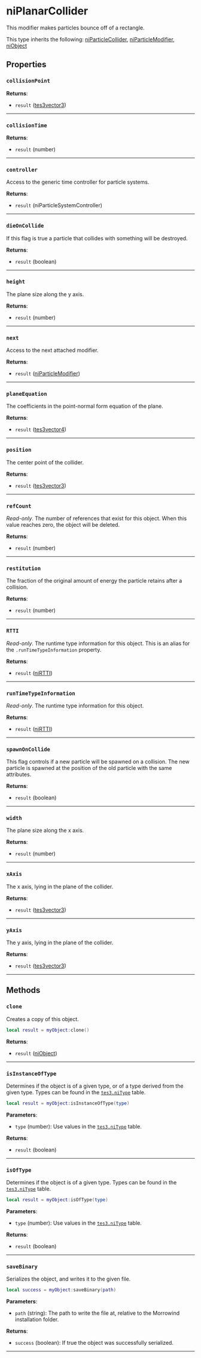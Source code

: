 <!---
	This file is autogenerated. Do not edit this file manually. Your changes will be ignored.
	More information: https://github.com/MWSE/MWSE/tree/master/docs
-->

# niPlanarCollider

This modifier makes particles bounce off of a rectangle.

This type inherits the following: [niParticleCollider](../../types/niParticleCollider), [niParticleModifier](../../types/niParticleModifier), [niObject](../../types/niObject)
## Properties

### `collisionPoint`



**Returns**:

* `result` ([tes3vector3](../../types/tes3vector3))

***

### `collisionTime`



**Returns**:

* `result` (number)

***

### `controller`

Access to the generic time controller for particle systems.

**Returns**:

* `result` (niParticleSystemController)

***

### `dieOnCollide`

If this flag is true a particle that collides with something will be destroyed.

**Returns**:

* `result` (boolean)

***

### `height`

The plane size along the y axis.

**Returns**:

* `result` (number)

***

### `next`

Access to the next attached modifier.

**Returns**:

* `result` ([niParticleModifier](../../types/niParticleModifier))

***

### `planeEquation`

The coefficients in the point-normal form equation of the plane.

**Returns**:

* `result` ([tes3vector4](../../types/tes3vector4))

***

### `position`

The center point of the collider.

**Returns**:

* `result` ([tes3vector3](../../types/tes3vector3))

***

### `refCount`

*Read-only*. The number of references that exist for this object. When this value reaches zero, the object will be deleted.

**Returns**:

* `result` (number)

***

### `restitution`

The fraction of the original amount of energy the particle retains after a collision.

**Returns**:

* `result` (number)

***

### `RTTI`

*Read-only*. The runtime type information for this object. This is an alias for the `.runTimeTypeInformation` property.

**Returns**:

* `result` ([niRTTI](../../types/niRTTI))

***

### `runTimeTypeInformation`

*Read-only*. The runtime type information for this object.

**Returns**:

* `result` ([niRTTI](../../types/niRTTI))

***

### `spawnOnCollide`

This flag controls if a new particle will be spawned on a collision. The new particle is spawned at the position of the old particle with the same attributes.

**Returns**:

* `result` (boolean)

***

### `width`

The plane size along the x axis.

**Returns**:

* `result` (number)

***

### `xAxis`

The x axis, lying in the plane of the collider.

**Returns**:

* `result` ([tes3vector3](../../types/tes3vector3))

***

### `yAxis`

The y axis, lying in the plane of the collider.

**Returns**:

* `result` ([tes3vector3](../../types/tes3vector3))

***

## Methods

### `clone`

Creates a copy of this object.

```lua
local result = myObject:clone()
```

**Returns**:

* `result` ([niObject](../../types/niObject))

***

### `isInstanceOfType`

Determines if the object is of a given type, or of a type derived from the given type. Types can be found in the [`tes3.niType`](https://mwse.github.io/MWSE/references/niTypes/) table.

```lua
local result = myObject:isInstanceOfType(type)
```

**Parameters**:

* `type` (number): Use values in the [`tes3.niType`](https://mwse.github.io/MWSE/references/niTypes/) table.

**Returns**:

* `result` (boolean)

***

### `isOfType`

Determines if the object is of a given type. Types can be found in the [`tes3.niType`](https://mwse.github.io/MWSE/references/niTypes/) table.

```lua
local result = myObject:isOfType(type)
```

**Parameters**:

* `type` (number): Use values in the [`tes3.niType`](https://mwse.github.io/MWSE/references/niTypes/) table.

**Returns**:

* `result` (boolean)

***

### `saveBinary`

Serializes the object, and writes it to the given file.

```lua
local success = myObject:saveBinary(path)
```

**Parameters**:

* `path` (string): The path to write the file at, relative to the Morrowind installation folder.

**Returns**:

* `success` (boolean): If true the object was successfully serialized.

***

